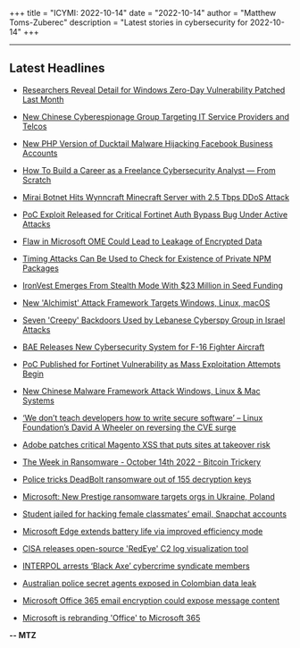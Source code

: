 +++
title = "ICYMI: 2022-10-14"
date = "2022-10-14"
author = "Matthew Toms-Zuberec"
description = "Latest stories in cybersecurity for 2022-10-14"
+++

---------------------------------------------------------------------------
## Latest Headlines
- [Researchers Reveal Detail for Windows Zero-Day Vulnerability Patched Last Month](https://thehackernews.com/2022/10/researchers-reveal-detail-for-windows.html)

- [New Chinese Cyberespionage Group Targeting IT Service Providers and Telcos](https://thehackernews.com/2022/10/new-chinese-cyberespionage-group.html)

- [New PHP Version of Ducktail Malware Hijacking Facebook Business Accounts](https://thehackernews.com/2022/10/new-php-version-of-ducktail-malware.html)

- [How To Build a Career as a Freelance Cybersecurity Analyst — From Scratch](https://thehackernews.com/2022/10/how-to-build-career-as-freelance.html)

- [Mirai Botnet Hits Wynncraft Minecraft Server with 2.5 Tbps DDoS Attack](https://thehackernews.com/2022/10/mirai-botnet-hits-wynncraft-minecraft.html)

- [PoC Exploit Released for Critical Fortinet Auth Bypass Bug Under Active Attacks](https://thehackernews.com/2022/10/poc-exploit-released-for-critical.html)

- [Flaw in Microsoft OME Could Lead to Leakage of Encrypted Data](https://www.securityweek.com/flaw-microsoft-ome-could-lead-leakage-encrypted-data)

- [Timing Attacks Can Be Used to Check for Existence of Private NPM Packages](https://www.securityweek.com/timing-attacks-can-be-used-check-existence-private-npm-packages)

- [IronVest Emerges From Stealth Mode With $23 Million in Seed Funding](https://www.securityweek.com/ironvest-emerges-stealth-mode-23-million-seed-funding)

- [New 'Alchimist' Attack Framework Targets Windows, Linux, macOS](https://www.securityweek.com/new-alchimist-attack-framework-targets-windows-linux-macos)

- [Seven 'Creepy' Backdoors Used by Lebanese Cyberspy Group in Israel Attacks](https://www.securityweek.com/seven-creepy-backdoors-used-lebanese-cyberspy-group-israel-attacks)

- [BAE Releases New Cybersecurity System for F-16 Fighter Aircraft](https://www.securityweek.com/bae-releases-new-cybersecurity-system-f-16-fighter-aircraft)

- [PoC Published for Fortinet Vulnerability as Mass Exploitation Attempts Begin](https://www.securityweek.com/poc-published-fortinet-vulnerability-mass-exploitation-attempts-begin)

- [New Chinese Malware Framework Attack Windows, Linux & Mac Systems](https://cybersecuritynews.com/new-chinese-malware-framework-attack-windows-linux-mac-systems/)

- [‘We don’t teach developers how to write secure software’ – Linux Foundation’s David A Wheeler on reversing the CVE surge](https://portswigger.net/daily-swig/we-dont-teach-developers-how-to-write-secure-software-linux-foundations-david-a-wheeler-on-reversing-the-cve-surge)

- [Adobe patches critical Magento XSS that puts sites at takeover risk](https://portswigger.net/daily-swig/adobe-patches-critical-magento-xss-that-puts-sites-at-takeover-risk)

- [The Week in Ransomware - October 14th 2022 - Bitcoin Trickery](https://www.bleepingcomputer.com/news/security/the-week-in-ransomware-october-14th-2022-bitcoin-trickery/)

- [Police tricks DeadBolt ransomware out of 155 decryption keys](https://www.bleepingcomputer.com/news/security/police-tricks-deadbolt-ransomware-out-of-155-decryption-keys/)

- [Microsoft: New Prestige ransomware targets orgs in Ukraine, Poland](https://www.bleepingcomputer.com/news/security/microsoft-new-prestige-ransomware-targets-orgs-in-ukraine-poland/)

- [Student jailed for hacking female classmates’ email, Snapchat accounts](https://www.bleepingcomputer.com/news/security/student-jailed-for-hacking-female-classmates-email-snapchat-accounts/)

- [Microsoft Edge extends battery life via improved efficiency mode](https://www.bleepingcomputer.com/news/microsoft/microsoft-edge-extends-battery-life-via-improved-efficiency-mode/)

- [CISA releases open-source 'RedEye' C2 log visualization tool](https://www.bleepingcomputer.com/news/security/cisa-releases-open-source-redeye-c2-log-visualization-tool/)

- [INTERPOL arrests ‘Black Axe’ cybercrime syndicate members](https://www.bleepingcomputer.com/news/security/interpol-arrests-black-axe-cybercrime-syndicate-members/)

- [Australian police secret agents exposed in Colombian data leak](https://www.bleepingcomputer.com/news/security/australian-police-secret-agents-exposed-in-colombian-data-leak/)

- [Microsoft Office 365 email encryption could expose message content](https://www.bleepingcomputer.com/news/security/microsoft-office-365-email-encryption-could-expose-message-content/)

- [Microsoft is rebranding 'Office' to Microsoft 365](https://www.bleepingcomputer.com/news/microsoft/microsoft-is-rebranding-office-to-microsoft-365/)

**-- MTZ**